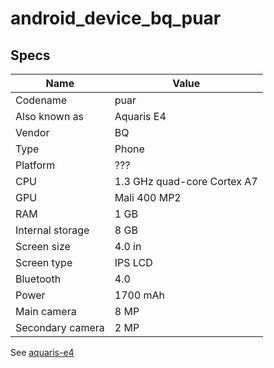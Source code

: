 # android_device_bq_puar

## Specs

Name | Value
--- | ---
Codename | puar 
Also known as | Aquaris E4 
Vendor | BQ 
Type | Phone 
Platform | ??? 
CPU | 1.3 GHz quad-core Cortex A7 
GPU | Mali 400 MP2 
RAM | 1 GB 
Internal storage | 8 GB 
Screen size | 4.0 in 
Screen type | IPS LCD 
Bluetooth | 4.0 
Power | 1700 mAh 
Main camera | 8 MP 
Secondary camera | 2 MP 

See [aquaris-e4](https://github.com/bq/aquaris-E4)
